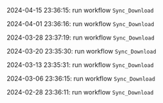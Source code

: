 2024-04-15 23:36:15: run workflow `Sync_Download` 

2024-04-01 23:36:16: run workflow `Sync_Download` 

2024-03-28 23:37:19: run workflow `Sync_Download` 

2024-03-20 23:35:30: run workflow `Sync_Download` 

2024-03-13 23:35:31: run workflow `Sync_Download` 

2024-03-06 23:36:15: run workflow `Sync_Download` 

2024-02-28 23:36:11: run workflow `Sync_Download` 


